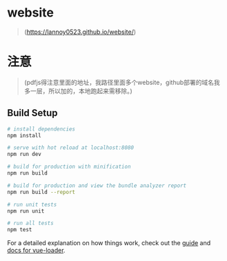 # website

> (https://lannoy0523.github.io/website/)

# 注意

> (pdfjs得注意里面的地址，我路径里面多个website，github部署的域名我多一层，所以加的，本地跑起来需移除。)

## Build Setup

``` bash
# install dependencies
npm install

# serve with hot reload at localhost:8080
npm run dev

# build for production with minification
npm run build

# build for production and view the bundle analyzer report
npm run build --report

# run unit tests
npm run unit

# run all tests
npm test
```

For a detailed explanation on how things work, check out the [guide](http://vuejs-templates.github.io/webpack/) and [docs for vue-loader](http://vuejs.github.io/vue-loader).

